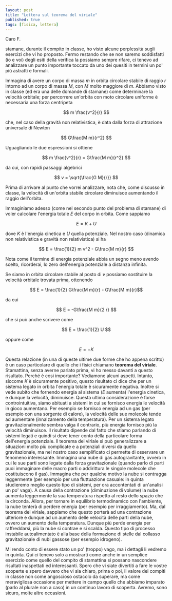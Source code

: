 ```yaml
---
layout: post
title: "Lettera sul teorema del viriale"
published: true
tags: [fisica, lettera]
---
```


Caro F.

stamane, durante il compito in classe, ho visto alcune perplessità sugli esercizi che vi ho proposto.
Fermo restando che se non saremo soddisfatti (io e voi) degli esiti della verifica la possiamo
sempre rifare, ci tenevo ad analizzare un punto importante toccato da uno dei quesiti in termini un
po' più astratti e formali.

Immagina di avere un corpo di massa $m$ in orbita circolare stabile di raggio $r$ intorno ad un corpo di massa
$M$, con $M$ molto maggiore di $m$. Abbiamo visto in classe (ed era una delle domande di stamane)
come determinare la velocità orbitale; per percorrere un'orbita con moto circolare uniforme è
necessaria una forza centripeta

$$ m \frac{v^2}{r} $$

che, nel caso della gravità non relativistica, è data dalla forza di attrazione universale di Newton

$$ G\frac{M m}{r^2} $$

Uguagliando le due espressioni si ottiene


$$ m \frac{v^2}{r}  = G\frac{M m}{r^2} $$

da cui, con rapidi passaggi algebrici

$$ v = \sqrt{\frac{G M}{r}} $$

Prima di arrivare al punto che vorrei analizzare, nota che, come discusso in classe, la velocità di
un'orbita stabile circolare diminuisce aumentando il raggio dell'orbita.

Immaginiamo adesso (come nel secondo punto del problema di stamane) di voler calcolare l'energia
totale $E$ del corpo in orbita. Come sappiamo

$$ E = K + U $$

dove $K$ è l'energia cinetica e $U$ quella potenziale. Nel nostro caso (dinamica non relativistica e
gravità non relativistica) si ha

$$ E = \frac{1}{2} m v^2 - G\frac{M m}{r} $$

Nota come il termine di energia potenziale abbia un segno meno avendo scelto, ricorderai, lo zero
dell'energia potenziale a distanza infinita.

Se siamo in orbita circolare stabile al posto di $v$ possiamo sostituire la velocità orbitale trovata prima,
ottenendo

$$ E = \frac{1}{2} G\frac{M m}{r} - G\frac{M m}{r}$$

da cui

$$ E = -G\frac{M m}{2 r} $$

che si può anche scrivere come

$$ E = \frac{1}{2} U $$

oppure come

$$ E = - K $$

Questa relazione (in una di queste ultime due forme che ho appena scritto) è un caso particolare di
quello che i fisici chiamano **teorema del viriale**. Stamattina, senza averne parlato prima, vi ho
messo davanti a questo risultato. Perché è così importante? Vediamone alcuni aspetti. Intanto,
siccome $K$ è sicuramente positivo, questo risultato ci dice che per un sistema legato in orbita
l'energia totale è sicuramente negativa. Inoltre si vede subito che fornendo energia al sistema ($E$
aumenta) l'energia cinetica, e dunque la velocità, diminuisce. Questa ultima considerazione è forse
controintuitiva, siamo abituati a sistemi in cui se fornisco energia le velocità in gioco aumentano.
Per esempio se fornisco energia ad un gas (per esempio con una sorgente di calore), la velocità
delle sue molecole tende ad aumentare (innalzamento della temperatura). Per un sistema legato
gravitazionalmente sembra valga il contrario, più energia fornisco più la velocità diminuisce.
Il risultato dipende dal fatto che stiamo parlando di ѕistemi legati e quindi si deve tener conto
della particolare forma dell'energia potenziale. Il teorema del viriale si può
generalizzare a situazioni molto più complicate e a potenziali diversi da quello gravitazionale, ma
nel nostro caso semplificato ci permette di osservare un fenomeno interessante. Immagina una nube di
gas autogravitante, ovvero in cui le sue parti sono legate dalla forza gravitazionale (quando parlo
di parti puoi immaginare delle macro parti o addirittura le singole molecole che costituiscono il
gas). Immagina che per qualche motivo la nube si contragga leggermente (per esempio per una
fluttuazione casuale: in quinta studieremo meglio questo tipo di ѕistemi, per ora accontentati di
un'analisi un po' vaga). A causa della contrazione (diminuzione di volume) la nube aumenta
leggermente la sua temperatura rispetto al resto dello spazio che la circonda. Allora, per tornare
in equilibrio termodinamico con l'ambiente, la nube tenterà di perdere energia (per esempio per
irraggiamento). Ma, dal teorema del viriale, sappiamo che questo porterà ad una contrazione
ulteriore e dunque ad un aumento delle velocità delle parti della nube, ovvero un aumento della
temperatura. Dunque più perde energia per raffreddarsi, più la nube si contrae e si scalda. Questo
tipo di processo instabile autoalimentato è alla base della formazione di stelle dal collasso
gravitazionale di nubi gassose (per esempio idrogeno). 

Mi rendo conto di essere stato un po'
(troppo) vago, ma i dettagli li vedremo in quinta. Qui ci tenevo solo a mostrarti come anche in un
semplice esercizio come quello del compito di stamattina si possano nascondere risultati inaspettati
ed interessanti. Spero che vi siate divertiti a fare le vostre scoperte e spero davvero che vi sia
chiaro, prima o poi, il valore dei compiti in classe non come angoscioso ostacolo da superare, ma
come meravigliosa occasione per mettere in campo quello che abbiamo imparato (parlo al plurale non a
caso) in un continuo lavoro di scoperta. Avremo, sono sicuro, molte altre occasioni.


